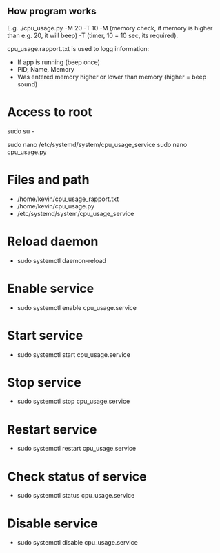 ## How program works
E.g. 
./cpu_usage.py -M 20 -T 10
-M (memory check, if memory is higher than e.g. 20, it will beep)
-T (timer, 10 = 10 sec, its required).

cpu_usage.rapport.txt is used to logg information:
- If app is running (beep once)
- PID, Name, Memory
- Was entered memory higher or lower than memory (higher = beep sound)

# Access to root
sudo su -

sudo nano /etc/systemd/system/cpu_usage_service
sudo nano cpu_usage.py

# Files and path
- /home/kevin/cpu_usage_rapport.txt
- /home/kevin/cpu_usage.py
- /etc/systemd/system/cpu_usage_service

# Reload daemon
- sudo systemctl daemon-reload

# Enable service
- sudo systemctl enable cpu_usage.service

# Start service
- sudo systemctl start cpu_usage.service

# Stop service
- sudo systemctl stop cpu_usage.service

# Restart service
- sudo systemctl restart cpu_usage.service

# Check status of service
- sudo systemctl status cpu_usage.service

# Disable service
- sudo systemctl disable cpu_usage.service
